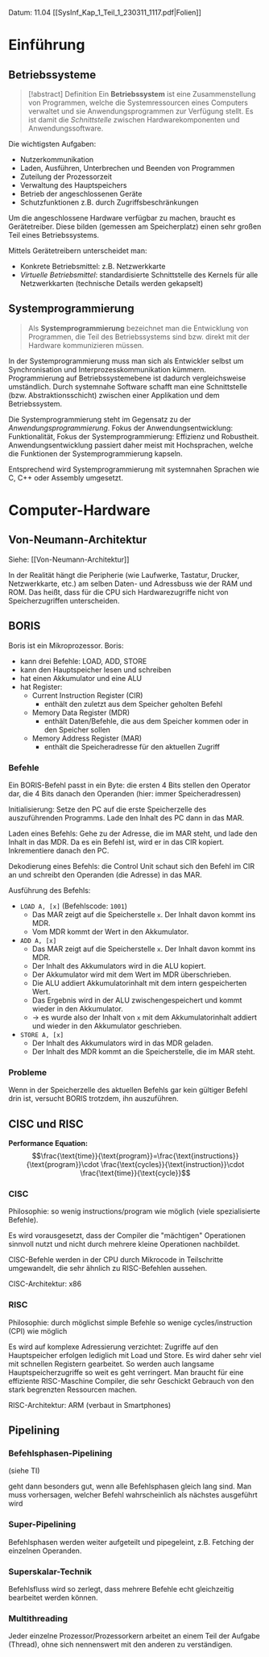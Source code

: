 Datum: 11.04
[[SysInf_Kap_1_Teil_1_230311_1117.pdf|Folien]]

# Einführung
## Betriebssysteme

> [!abstract] Definition
> Ein **Betriebssystem** ist eine Zusammenstellung von Programmen, welche die Systemressourcen eines Computers verwaltet und sie Anwendungsprogrammen zur Verfügung stellt.
> Es ist damit die *Schnittstelle* zwischen Hardwarekomponenten und Anwendungssoftware.

Die wichtigsten Aufgaben:
- Nutzerkommunikation
- Laden, Ausführen, Unterbrechen und Beenden von Programmen
- Zuteilung der Prozessorzeit
- Verwaltung des Hauptspeichers
- Betrieb der angeschlossenen Geräte
- Schutzfunktionen z.B. durch Zugriffsbeschränkungen

Um die angeschlossene Hardware verfügbar zu machen, braucht es Gerätetreiber. Diese bilden (gemessen am Speicherplatz) einen sehr großen Teil eines Betriebssystems.

Mittels Gerätetreibern unterscheidet man:
- Konkrete Betriebsmittel: z.B. Netzwerkkarte
- *Virtuelle Betriebsmittel*: standardisierte Schnittstelle des Kernels für alle Netzwerkkarten (technische Details werden gekapselt)

## Systemprogrammierung
> Als **Systemprogrammierung** bezeichnet man die Entwicklung von Programmen, die Teil des Betriebssystems sind bzw. direkt mit der Hardware kommunizieren müssen.

In der Systemprogrammierung muss man sich als Entwickler selbst um Synchronisation und Interprozesskommunikation kümmern. Programmierung auf Betriebssystemebene ist dadurch vergleichsweise umständlich.
Durch systemnahe Software schafft man eine Schnittstelle (bzw. Abstraktionsschicht) zwischen einer Applikation und dem Betriebssystem.

Die Systemprogrammierung steht im Gegensatz zu der *Anwendungsprogrammierung*. 
Fokus der Anwendungsentwicklung: Funktionalität,
Fokus der Systemprogrammierung: Effizienz und Robustheit.
Anwendungsentwicklung passiert daher meist mit Hochsprachen, welche die Funktionen der Systemprogrammierung kapseln.

Entsprechend wird Systemprogrammierung mit systemnahen Sprachen wie C, C++ oder Assembly umgesetzt.

# Computer-Hardware
## Von-Neumann-Architektur
Siehe: [[Von-Neumann-Architektur]]

In der Realität hängt die Peripherie (wie Laufwerke, Tastatur, Drucker, Netzwerkkarte, etc.) am selben Daten- und Adressbuss wie der RAM und ROM. Das heißt, dass für die CPU sich Hardwarezugriffe nicht von Speicherzugriffen unterscheiden. 

## BORIS
Boris ist ein Mikroprozessor. Boris:
- kann drei Befehle: LOAD, ADD, STORE
- kann den Hauptspeicher lesen und schreiben
- hat einen Akkumulator und eine ALU
- hat Register:
	- Current Instruction Register (CIR)
		- enthält den zuletzt aus dem Speicher geholten Befehl
	- Memory Data Register (MDR)
		- enthält Daten/Befehle, die aus dem Speicher kommen oder in den Speicher sollen
	- Memory Address Register (MAR)
		- enthält die Speicheradresse für den aktuellen Zugriff

### Befehle
Ein BORIS-Befehl passt in ein Byte: die ersten 4 Bits stellen den Operator dar, die 4 Bits danach den Operanden (hier: immer Speicheradressen)

Initialisierung: Setze den PC auf die erste Speicherzelle des auszuführenden Programms. Lade den Inhalt des PC dann in das MAR.

Laden eines Befehls: Gehe zu der Adresse, die im MAR steht, und lade den Inhalt in das MDR. Da es ein Befehl ist, wird er in das CIR kopiert. Inkrementiere danach den PC.

Dekodierung eines Befehls: die Control Unit schaut sich den Befehl im CIR an und schreibt den Operanden (die Adresse) in das MAR.

Ausführung des Befehls: 
- `LOAD A, [x]` (Befehlscode: `1001`)
	- Das MAR zeigt auf die Speicherstelle `x`. Der Inhalt davon kommt ins MDR.
	- Vom MDR kommt der Wert in den Akkumulator.
- `ADD A, [x]`
	- Das MAR zeigt auf die Speicherstelle `x`. Der Inhalt davon kommt ins MDR.
	- Der Inhalt des Akkumulators wird in die ALU kopiert.
	- Der Akkumulator wird mit dem Wert im MDR überschrieben.
	- Die ALU addiert Akkumulatorinhalt mit dem intern gespeicherten Wert.
	- Das Ergebnis wird in der ALU zwischengespeichert und kommt wieder in den Akkumulator.
	- -> es wurde also der Inhalt von `x` mit dem Akkumulatorinhalt addiert und wieder in den Akkumulator geschrieben.
- `STORE A, [x]`
	- Der Inhalt des Akkumulators wird in das MDR geladen.
	- Der Inhalt des MDR kommt an die Speicherstelle, die im MAR steht.

### Probleme
Wenn in der Speicherzelle des aktuellen Befehls gar kein gültiger Befehl drin ist, versucht BORIS trotzdem, ihn auszuführen.

## CISC und RISC
**Performance Equation:**
$$\frac{\text{time}}{\text{program}}=\frac{\text{instructions}}{\text{program}}\cdot \frac{\text{cycles}}{\text{instruction}}\cdot \frac{\text{time}}{\text{cycle}}$$
### CISC
Philosophie: so wenig instructions/program wie möglich (viele spezialisierte Befehle).

Es wird vorausgesetzt, dass der Compiler die "mächtigen" Operationen sinnvoll nutzt und nicht durch mehrere kleine Operationen nachbildet.

CISC-Befehle werden in der CPU durch Mikrocode in Teilschritte umgewandelt, die sehr ähnlich zu RISC-Befehlen aussehen.

CISC-Architektur: x86

### RISC
Philosophie: durch möglichst simple Befehle so wenige cycles/instruction (CPI) wie möglich

Es wird auf komplexe Adressierung verzichtet: Zugriffe auf den Hauptspeicher erfolgen lediglich mit Load und Store. Es wird daher sehr viel mit schnellen Registern gearbeitet. So werden auch langsame Hauptspeicherzugriffe so weit es geht verringert.
Man braucht für eine effiziente RISC-Maschine Compiler, die sehr Geschickt Gebrauch von den stark begrenzten Ressourcen machen.

RISC-Architektur: ARM (verbaut in Smartphones)

## Pipelining
### Befehlsphasen-Pipelining
(siehe TI)

geht dann besonders gut, wenn alle Befehlsphasen gleich lang sind.
Man muss vorhersagen, welcher Befehl wahrscheinlich als nächstes ausgeführt wird

### Super-Pipelining
Befehlsphasen werden weiter aufgeteilt und pipegeleint, z.B. Fetching der einzelnen Operanden.

### Superskalar-Technik
Befehlsfluss wird so zerlegt, dass mehrere Befehle echt gleichzeitig bearbeitet werden können.

### Multithreading
Jeder einzelne Prozessor/Prozessorkern arbeitet an einem Teil der Aufgabe (Thread), ohne sich nennenswert mit den anderen zu verständigen.